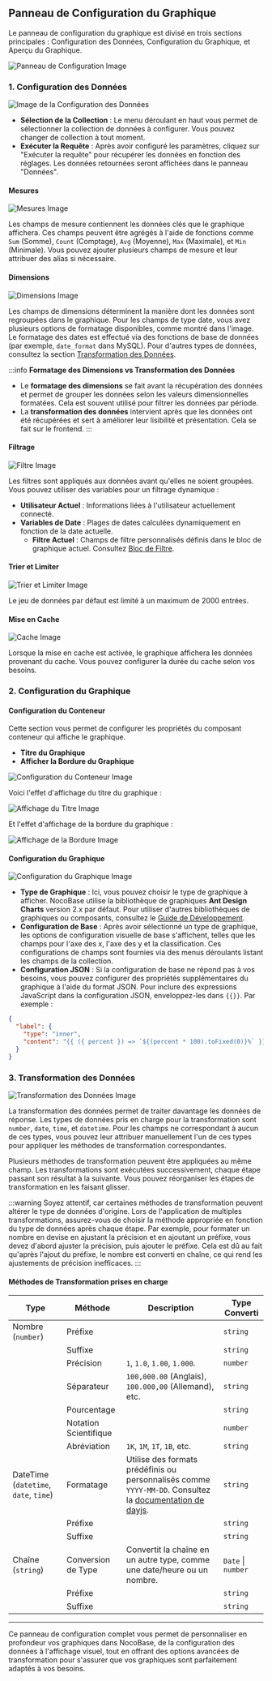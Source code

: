 ## Panneau de Configuration du Graphique

Le panneau de configuration du graphique est divisé en trois sections principales : Configuration des Données, Configuration du Graphique, et Aperçu du Graphique.

![Panneau de Configuration Image](https://static-docs.nocobase.com/202404192019222.png)

### 1. Configuration des Données

![Image de la Configuration des Données](https://static-docs.nocobase.com/202404192020544.png)

- **Sélection de la Collection** : Le menu déroulant en haut vous permet de sélectionner la collection de données à configurer. Vous pouvez changer de collection à tout moment.
- **Exécuter la Requête** : Après avoir configuré les paramètres, cliquez sur "Exécuter la requête" pour récupérer les données en fonction des réglages. Les données retournées seront affichées dans le panneau "Données".

#### Mesures

![Mesures Image](https://static-docs.nocobase.com/202404192023854.png)

Les champs de mesure contiennent les données clés que le graphique affichera. Ces champs peuvent être agrégés à l'aide de fonctions comme `Sum` (Somme), `Count` (Comptage), `Avg` (Moyenne), `Max` (Maximale), et `Min` (Minimale). Vous pouvez ajouter plusieurs champs de mesure et leur attribuer des alias si nécessaire.

#### Dimensions

![Dimensions Image](https://static-docs.nocobase.com/202404192025717.png)

Les champs de dimensions déterminent la manière dont les données sont regroupées dans le graphique. Pour les champs de type date, vous avez plusieurs options de formatage disponibles, comme montré dans l'image. Le formatage des dates est effectué via des fonctions de base de données (par exemple, `date_format` dans MySQL). Pour d'autres types de données, consultez la section [Transformation des Données](#数据转换).

:::info
**Formatage des Dimensions vs Transformation des Données**

- Le **formatage des dimensions** se fait avant la récupération des données et permet de grouper les données selon les valeurs dimensionnelles formatées. Cela est souvent utilisé pour filtrer les données par période.
- La **transformation des données** intervient après que les données ont été récupérées et sert à améliorer leur lisibilité et présentation. Cela se fait sur le frontend.
:::

#### Filtrage

![Filtre Image](https://static-docs.nocobase.com/202404192029597.png)

Les filtres sont appliqués aux données avant qu'elles ne soient groupées. Vous pouvez utiliser des variables pour un filtrage dynamique :

- **Utilisateur Actuel** : Informations liées à l'utilisateur actuellement connecté.
- **Variables de Date** : Plages de dates calculées dynamiquement en fonction de la date actuelle.
  - **Filtre Actuel** : Champs de filtre personnalisés définis dans le bloc de graphique actuel. Consultez [Bloc de Filtre](./filter.md).

#### Trier et Limiter

![Trier et Limiter Image](https://static-docs.nocobase.com/202404192034106.png)

Le jeu de données par défaut est limité à un maximum de 2000 entrées.

#### Mise en Cache

![Cache Image](https://static-docs.nocobase.com/202404192035918.png)

Lorsque la mise en cache est activée, le graphique affichera les données provenant du cache. Vous pouvez configurer la durée du cache selon vos besoins.

### 2. Configuration du Graphique

#### Configuration du Conteneur

Cette section vous permet de configurer les propriétés du composant conteneur qui affiche le graphique.

- **Titre du Graphique**
- **Afficher la Bordure du Graphique**

![Configuration du Conteneur Image](https://static-docs.nocobase.com/202404192037644.png)

Voici l'effet d'affichage du titre du graphique :

![Affichage du Titre Image](https://static-docs.nocobase.com/202404192048473.png)

Et l'effet d'affichage de la bordure du graphique :

![Affichage de la Bordure Image](https://static-docs.nocobase.com/202404192048223.png)

#### Configuration du Graphique

![Configuration du Graphique Image](https://static-docs.nocobase.com/202404192050696.png)

- **Type de Graphique** : Ici, vous pouvez choisir le type de graphique à afficher. NocoBase utilise la bibliothèque de graphiques **Ant Design Charts** version 2.x par défaut. Pour utiliser d'autres bibliothèques de graphiques ou composants, consultez le [Guide de Développement](../dev/index.md).
- **Configuration de Base** : Après avoir sélectionné un type de graphique, les options de configuration visuelle de base s'affichent, telles que les champs pour l'axe des x, l'axe des y et la classification. Ces configurations de champs sont fournies via des menus déroulants listant les champs de la collection.
- **Configuration JSON** : Si la configuration de base ne répond pas à vos besoins, vous pouvez configurer des propriétés supplémentaires du graphique à l'aide du format JSON. Pour inclure des expressions JavaScript dans la configuration JSON, enveloppez-les dans `{{}}`. Par exemple :

```json
{
  "label": {
    "type": "inner",
    "content": "{{ ({ percent }) => `${(percent * 100).toFixed(0)}%` }}"
  }
}
```

### 3. Transformation des Données

![Transformation des Données Image](https://static-docs.nocobase.com/202404192109597.png)

La transformation des données permet de traiter davantage les données de réponse. Les types de données pris en charge pour la transformation sont `number`, `date`, `time`, et `datetime`. Pour les champs ne correspondant à aucun de ces types, vous pouvez leur attribuer manuellement l'un de ces types pour appliquer les méthodes de transformation correspondantes.

Plusieurs méthodes de transformation peuvent être appliquées au même champ. Les transformations sont exécutées successivement, chaque étape passant son résultat à la suivante. Vous pouvez réorganiser les étapes de transformation en les faisant glisser.

:::warning
Soyez attentif, car certaines méthodes de transformation peuvent altérer le type de données d'origine. Lors de l'application de multiples transformations, assurez-vous de choisir la méthode appropriée en fonction du type de données après chaque étape. Par exemple, pour formater un nombre en devise en ajustant la précision et en ajoutant un préfixe, vous devez d'abord ajuster la précision, puis ajouter le préfixe. Cela est dû au fait qu'après l'ajout du préfixe, le nombre est converti en chaîne, ce qui rend les ajustements de précision inefficaces.
:::

#### Méthodes de Transformation prises en charge

| Type                                  | Méthode         | Description                                                                                                                   | Type Converti     |
| ------------------------------------- | -------------- | ----------------------------------------------------------------------------------------------------------------------------- | ----------------- |
| Nombre (`number`)                     | Préfixe         |                                                                                                                               | `string`          |
|                                       | Suffixe         |                                                                                                                               | `string`          |
|                                       | Précision       | `1`, `1.0`, `1.00`, `1.000`.                                                                                                   | `number`          |
|                                       | Séparateur      | `100,000.00` (Anglais), `100.000,00` (Allemand), etc.                                                                          | `string`          |
|                                       | Pourcentage     |                                                                                                                               | `string`          |
|                                       | Notation Scientifique |                                                                                                                          | `number`          |
|                                       | Abréviation     | `1K`, `1M`, `1T`, `1B`, etc.                                                                                                 | `string`          |
| DateTime (`datetime`, `date`, `time`) | Formatage       | Utilise des formats prédéfinis ou personnalisés comme `YYYY-MM-DD`. Consultez la [documentation de dayjs](https://day.js.org/docs/en/display/format). | `string`          |
|                                       | Préfixe         |                                                                                                                               | `string`          |
|                                       | Suffixe         |                                                                                                                               | `string`          |
| Chaîne (`string`)                     | Conversion de Type | Convertit la chaîne en un autre type, comme une date/heure ou un nombre.                                                      | `Date` \| `number` |
|                                       | Préfixe         |                                                                                                                               | `string`          |
|                                       | Suffixe         |                                                                                                                               | `string`          |

---

Ce panneau de configuration complet vous permet de personnaliser en profondeur vos graphiques dans NocoBase, de la configuration des données à l'affichage visuel, tout en offrant des options avancées de transformation pour s'assurer que vos graphiques sont parfaitement adaptés à vos besoins.
